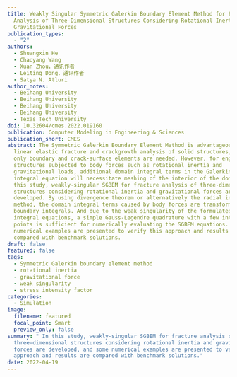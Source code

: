```yaml
---
title: Weakly Singular Symmetric Galerkin Boundary Element Method for Fracture
  Analysis of Three-Dimensional Structures Considering Rotational Inertia and
  Gravitational Forces
publication_types:
  - "2"
authors:
  - Shuangxin He
  - Chaoyang Wang
  - Xuan Zhou，通讯作者
  - Leiting Dong，通讯作者
  - Satya N. Atluri
author_notes:
  - Beihang University
  - Beihang University
  - Beihang University
  - Beihang University
  - Texas Tech University
doi: 10.32604/cmes.2022.019160
publication: Computer Modeling in Engineering & Sciences
publication_short: CMES
abstract: The Symmetric Galerkin Boundary Element Method is advantageous for the
  linear elastic fracture and crackgrowth analysis of solid structures, because
  only boundary and crack-surface elements are needed. However, for engineering
  structures subjected to body forces such as rotational inertia and
  gravitational loads, additional domain integral terms in the Galerkin boundary
  integral equation will necessitate meshing of the interior of the domain. In
  this study, weakly-singular SGBEM for fracture analysis of three-dimensional
  structures considering rotational inertia and gravitational forces are
  developed. By using divergence theorem or alternatively the radial integration
  method, the domain integral terms caused by body forces are transformed into
  boundary integrals. And due to the weak singularity of the formulated boundary
  integral equations, a simple Gauss-Legendre quadrature with a few integral
  points is sufficient for numerically evaluating the SGBEM equations. Some
  numerical examples are presented to verify this approach and results are
  compared with benchmark solutions.
draft: false
featured: false
tags:
  - Symmetric Galerkin boundary element method
  - rotational inertia
  - gravitational force
  - weak singularity
  - stress intensity factor
categories:
  - Simulation
image:
  filename: featured
  focal_point: Smart
  preview_only: false
summary: " In this study, weakly-singular SGBEM for fracture analysis of
  three-dimensional structures considering rotational inertia and gravitational
  forces are developed, and some numerical examples are presented to verify this
  approach and results are compared with benchmark solutions."
date: 2022-04-19
---
```

